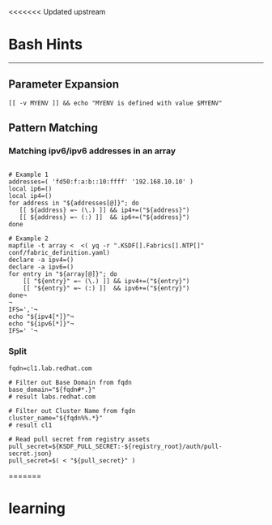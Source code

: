 <<<<<<< Updated upstream
# Bash Hints
---
## Parameter Expansion

```
[[ -v MYENV ]] && echo "MYENV is defined with value $MYENV"
```

## Pattern Matching

### Matching ipv6/ipv6 addresses in an array

```

# Example 1
addresses=( 'fd50:f:a:b::10:ffff' '192.168.10.10' )
local ip6=()
local ip4=()
for address in "${addresses[@]}"; do
   [[ ${address} =~ (\.) ]] && ip4+=("${address}")
   [[ ${address} =~ (:) ]]  && ip6+=("${address}")
done

# Example 2
mapfile -t array <  <( yq -r ".KSDF[].Fabrics[].NTP[]" conf/fabric_definition.yaml)
declare -a ipv4=()
declare -a ipv6=()
for entry in "${array[@]}"; do
    [[ "${entry}" =~ (\.) ]] && ipv4+=("${entry}")
    [[ "${entry}" =~ (:) ]]  && ipv6+=("${entry}")
done¬
¬
IFS=','¬
echo "${ipv4[*]}"¬
echo "${ipv6[*]}"¬
IFS=' '¬

```

### Split

    fqdn=cl1.lab.redhat.com
    
    # Filter out Base Domain from fqdn
    base_domain="${fqdn#*.}"
    # result labs.redhat.com
    
    # Filter out Cluster Name from fqdn
    cluster_name="${fqdn%%.*}"
    # result cl1

    # Read pull secret from registry assets
    pull_secret=${KSDF_PULL_SECRET:-${registry_root}/auth/pull-secret.json}
    pull_secret=$( < "${pull_secret}" )
=======
# learning
